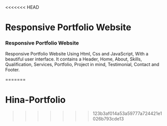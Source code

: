 <<<<<<< HEAD
# Responsive Portfolio Website 

### Responsive Portfolio Website 
Responsive Portfolio Website Using Html, Css and JavaScript, With a beautiful user interface. It contains a Header, Home, About, Skills, Qualification, Services, Portfolio, Project in mind, Testimonial, Contact and Footer.


=======
# Hina-Portfolio
>>>>>>> 123b3af014a53a59777a724421e1026b793cde13
